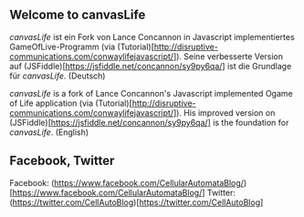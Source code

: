 ## Welcome to canvasLife

*canvasLife* ist ein Fork von Lance Concannon in Javascript implementiertes GameOfLive-Programm (via (Tutorial)[http://disruptive-communications.com/conwaylifejavascript/]). Seine verbesserte Version auf (JSFiddle)[https://jsfiddle.net/concannon/sy9py6qa/] ist die Grundlage für _canvasLife_. (Deutsch)

*canvasLife* is a fork of Lance Concannon's Javascript implemented Ogame of Life application (via (Tutorial)[http://disruptive-communications.com/conwaylifejavascript/]). His improved version on (JSFiddle)[https://jsfiddle.net/concannon/sy9py6qa/] is the foundation for _canvasLife_. (English)

## Facebook, Twitter

Facebook: (https://www.facebook.com/CellularAutomataBlog/)[https://www.facebook.com/CellularAutomataBlog/]
Twitter: (https://twitter.com/CellAutoBlog)[https://twitter.com/CellAutoBlog]
